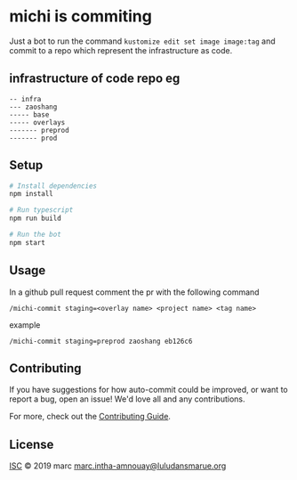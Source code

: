 # michi is commiting

Just a bot to run the command ```kustomize edit set image image:tag``` and commit to a repo which represent the infrastructure as code. 

## infrastructure of code repo eg

```
-- infra
--- zaoshang
----- base
----- overlays
------- preprod
------- prod
```

## Setup

```sh
# Install dependencies
npm install

# Run typescript
npm run build

# Run the bot
npm start
```

## Usage

In a github pull request comment the pr with the following command

```
/michi-commit staging=<overlay name> <project name> <tag name>
```

example

```
/michi-commit staging=preprod zaoshang eb126c6
```

## Contributing

If you have suggestions for how auto-commit could be improved, or want to report a bug, open an issue! We'd love all and any contributions.

For more, check out the [Contributing Guide](CONTRIBUTING.md).

## License

[ISC](LICENSE) © 2019 marc <marc.intha-amnouay@luludansmarue.org>
